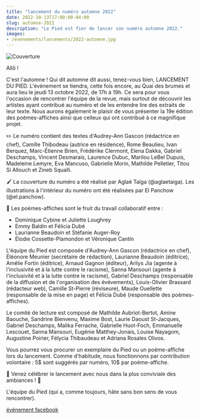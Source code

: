 ```yaml
---
title: "lancement du numéro automne 2022"
date: 2022-10-13T17:00:00-04:00
slug: automne-2022
description: "Le Pied est fier de lancer son numéro automne 2022."
images:
- /evenements/lancements/2022-automne.jpg
---
```


![Couverture](/evenements/lancements/2022-automne.jpg)

Allô !

C'est l'automne ! Qui dit automne dit aussi, tenez-vous bien, LANCEMENT DU PIED. L'événement se tiendra, cette fois encore, au Quai des brumes et aura lieu le jeudi 13 octobre 2022, de 17h à 19h. Ce sera pour vous l'occasion de rencontrer l'équipe de la revue, mais surtout de découvrir les artistes ayant contribué au numéro et de les entendre lire des extraits de leur texte. Nous aurons également le plaisir de vous présenter la 19e édition des poèmes-affiches ainsi que celleux qui ont contribué à ce magnifique projet.

✏️ Le numéro contient des textes d'Audrey-Ann Gascon (rédactrice en chef), Camille Thibodeau (autrice en résidence), Rome Beaulieu, Ivan Berquez, Marc-Étienne Brien, Frédérike Clermont, Elena Dakka, Gabriel Deschamps, Vincent Desmarais, Laurence Dubuc, Marilou LeBel Dupuis, Madeleine Lemyre, Eva Mancuso, Gabrielle Morin, Mathilde Pelletier, Titou Si Allouch et Zineb Squalli.

🖌 La couverture du numéro a été réalisé par Aglaë Taïga (@aglaetaiga). Les illustrations à l'intérieur du numéro ont été réalisées par El Panchow (@el.panchow).

📜 Les poèmes-affiches sont le fruit du travail collaboratif entre :

- Dominique Cybine et Juliette Loughrey
- Emmy Baldin et Félicia Dubé
- Laurianne Beaudoin et Stéfanie Auger-Roy
- Élodie Cossette-Plamondon et Véronique Cantin

L'équipe du Pied est composée d'Audrey-Ann Gascon (rédactrice en chef), Éléonore Meunier (secrétaire de rédaction), Laurianne Beaudoin (éditrice), Amélie Fortin (éditrice), Arnaud Gagnon (éditeur), Arilys Jia (agente à l'inclusivité et à la lutte contre le racisme), Sanna Mansouri (agente à l'inclusivité et à la lutte contre le racisme), Gabriel Deschamps (responsable de la diffusion et de l'organisation des évévements), Louis-Olivier Brassard (rédacteur web), Camille St-Pierre (réviseure), Maude Ouellette (responsable de la mise en page) et Félicia Dubé (responsable des poèmes-affiches).

Le comité de lecture est composé de Mathilde Aubriot-Bertot, Amine Baouche, Sandrine Bienvenu, Maxime Bost, Laurie Daoust St-Jacques, Gabriel Deschamps, Malika Ferrache, Gabrielle Huot-Foch, Emmanuelle Lescouet, Sanna Mansouri, Eugénie Matthey-Jonais, Louise Nayagom, Augustine Poirier, Félycia Thibaudeau et Adriana Rosales Olivos.

Vous pourrez vous procurer un exemplaire du Pied ou un poème-affiche lors du lancement. Comme d'habitude, nous fonctionnons par contribution volontaire : 5$ sont suggérés par numéro, 10$ par poème-affiche.

🥂 Venez célébrer le lancement avec nous dans la plus conviviale des ambiances ! 🥂

L'équipe du Pied (qui a, comme toujours, hâte sans bon sens de vous rencontrer).

[événement facebook](https://www.facebook.com/events/399537239030292/)


